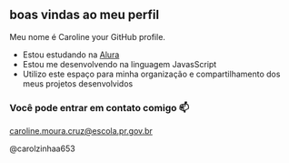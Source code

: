 ## boas vindas ao meu perfil

Meu nome é Caroline your GitHub profile.

- Estou estudando na [Alura](https://www..alura.com.br)
- Estou me desenvolvendo na linguagem JavasScript
- Utilizo este espaço para minha organização e compartilhamento dos meus projetos desenvolvidos

### Você pode entrar em contato comigo 📫

caroline.moura.cruz@escola.pr.gov.br

@carolzinhaa653


